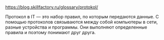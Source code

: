 https://blog.skillfactory.ru/glossary/protokol/

Протокол в IT — это набор правил, по которым передаются данные. С помощью протоколов связываются между собой компьютеры в сети, разные устройства и программы. Они выполняют определенные правила и поэтому понимают друг друга.



